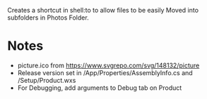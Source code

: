 ﻿Creates a shortcut in shell:to to allow files to be easily Moved into subfolders in Photos Folder.

# Notes
- picture.ico from https://www.svgrepo.com/svg/148132/picture
- Release version set in /App/Properties/AssemblyInfo.cs and /Setup/Product.wxs
- For Debugging, add arguments to Debug tab on Product